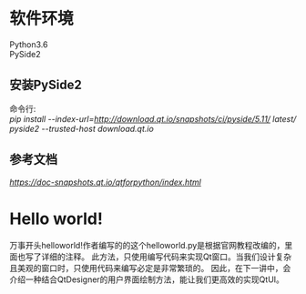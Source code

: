# 软件环境
Python3.6  
PySide2
## 安装PySide2
命令行:  
*pip install --index-url=http://download.qt.io/snapshots/ci/pyside/5.11/
latest/ pyside2 --trusted-host download.qt.io*  
## 参考文档  
*https://doc-snapshots.qt.io/qtforpython/index.html*   
# Hello world!  
万事开头helloworld!作者编写的的这个helloworld.py是根据官网教程改编的，里面也写了详细的注释。
此方法，只使用编写代码来实现Qt窗口。当我们设计复杂且美观的窗口时，只使用代码来编写必定是非常繁琐的。
因此，在下一讲中，会介绍一种结合QtDesigner的用户界面绘制方法，能让我们更高效的实现QtUI。